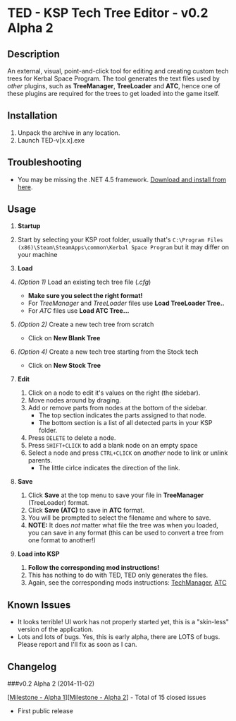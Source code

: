 TED - KSP Tech Tree Editor - v0.2 Alpha 2
=================

Description
-----
An external, visual, point-and-click tool for editing and creating custom tech trees for Kerbal Space Program. The tool generates the text files used by *other* plugins, such as **TreeManager**, **TreeLoader** and **ATC**, hence one of these plugins are required for the trees to get loaded into the game itself.

Installation
-----
1. Unpack the archive in any location.
2. Launch TED-v[x.x].exe

Troubleshooting
-----
- You may be missing the .NET 4.5 framework. [Download and install from here](http://www.microsoft.com/en-us/download/confirmation.aspx?id=42643).

Usage
-----

1. **Startup**
  1. Start by selecting your KSP root folder, usually that's `C:\Program Files (x86)\Steam\SteamApps\common\Kerbal Space Program` but it may differ on your machine
2. **Load**
  2. *(Option 1)* Load an existing tech tree file (*.cfg*)
     - **Make sure you select the right format!**
     - For *TreeManager* and *TreeLoader* files use **Load TreeLoader Tree..**
     - For *ATC* files use **Load ATC Tree...**
  3. *(Option 2)* Create a new tech tree from scratch
     - Click on **New Blank Tree**
  4. *(Option 4)* Create a new tech tree starting from the Stock tech
     - Click on **New Stock Tree**

3. **Edit**
   1. Click on a node to edit it's values on the right (the sidebar).
   2. Move nodes around by draging.
   2. Add or remove parts from nodes at the bottom of the sidebar.
      * The top section indicates the parts assigned to that node.
      * The bottom section is a list of all detected parts in your KSP folder.
   3. Press `DELETE` to delete a node.
   4. Press `SHIFT+CLICK` to add a blank node on an empty space
   5. Select a node and press `CTRL+CLICK` on *another* node to link or unlink parents.
      - The little cirlce indicates the direction of the link.

4. **Save**
   1. Click **Save** at the top menu to save your file in **TreeManager** (TreeLoader) format.
   2. Click **Save (ATC)** to save in **ATC** format.
   3. You will be prompted to select the filename and where to save.
   4. **NOTE:** It does *not* matter what file the tree was when you loaded, you can save in any format (this can be used to convert a tree from one format to another!)

5. **Load into KSP**
   1. **Follow the corresponding mod instructions!**
   2. This has nothing to do with TED, TED only generates the files.
   3. Again, see the corresponding mods instructions: [TechManager](http://forum.kerbalspaceprogram.com/threads/98293-0-25-TechManager-Version-1-1), [ATC](http://forum.kerbalspaceprogram.com/threads/93759-0-25-ATC-Alternative-Tree-Configurator-15-10-V0-5-1)

Known Issues
-----

- It looks terrible! UI work has not properly started yet, this is a "skin-less" version of the application.
- Lots and lots of bugs. Yes, this is early alpha, there are LOTS of bugs. Please report and I'll fix as soon as I can.

Changelog
-----

###v0.2 Alpha 2 (2014-11-02)


   \[[Milestone - Alpha 1](https://github.com/jcalero/ksp-techtree-edit/issues?q=milestone%3A%22Basic+Features+v0.1%22+is%3Aclosed)\]\[[Milestone - Alpha 2](https://github.com/jcalero/ksp-techtree-edit/issues?q=milestone%3A%22First+Release+-+Alpha+v0.2%22+is%3Aclosed)\] - Total of 15 closed issues

* First public release

